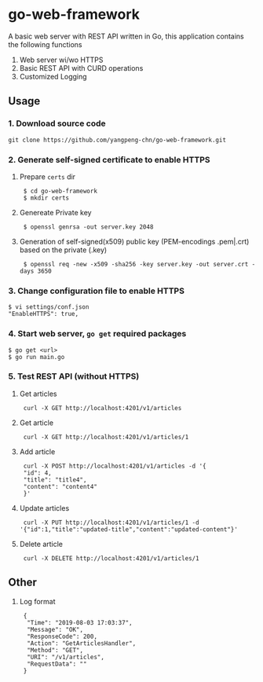 # go-web-framework

A basic web server with REST API written in Go, this application contains the following functions

1. Web server wi/wo HTTPS
2. Basic REST API with CURD operations
2. Customized Logging

## Usage

### 1. Download source code

```
git clone https://github.com/yangpeng-chn/go-web-framework.git
```

### 2. Generate self-signed certificate to enable HTTPS

1. Prepare `certs` dir

		$ cd go-web-framework
		$ mkdir certs
		
2. Genereate Private key

		$ openssl genrsa -out server.key 2048

3. Generation of self-signed(x509) public key (PEM-encodings .pem|.crt) based on the private (.key)

		$ openssl req -new -x509 -sha256 -key server.key -out server.crt -days 3650

### 3. Change configuration file to enable HTTPS

	$ vi settings/conf.json
	"EnableHTTPS": true,
	
### 4. Start web server, `go get` required packages
	
	$ go get <url>
	$ go run main.go
	
### 5. Test REST API (without HTTPS)

1. Get articles

		curl -X GET http://localhost:4201/v1/articles
	
2. Get article

		curl -X GET http://localhost:4201/v1/articles/1
		
3. Add article

		curl -X POST http://localhost:4201/v1/articles -d '{
		"id": 4,
		"title": "title4",
		"content": "content4"
		}'

4. Update articles

		curl -X PUT http://localhost:4201/v1/articles/1 -d '{"id":1,"title":"updated-title","content":"updated-content"}'
		
5. Delete article

		curl -X DELETE http://localhost:4201/v1/articles/1
		
## Other

1. Log format

		{
		 "Time": "2019-08-03 17:03:37",
		 "Message": "OK",
		 "ResponseCode": 200,
		 "Action": "GetArticlesHandler",
		 "Method": "GET",
		 "URI": "/v1/articles",
		 "RequestData": ""
		}